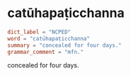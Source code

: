 # catūhapaṭicchanna

``` toml
dict_label = "NCPED"
word = "catūhapaṭicchanna"
summary = "concealed for four days."
grammar_comment = "mfn."
```

concealed for four days.

